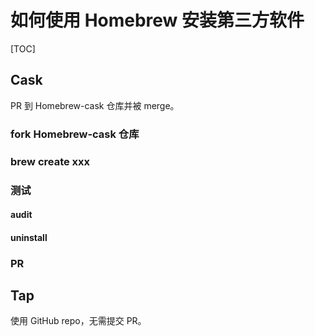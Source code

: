# 如何使用 Homebrew 安装第三方软件

[TOC]

## Cask

PR 到 Homebrew-cask 仓库并被 merge。

### fork Homebrew-cask 仓库

### brew create xxx

### 测试

#### audit

#### uninstall

### PR






## Tap

使用 GitHub repo，无需提交 PR。

